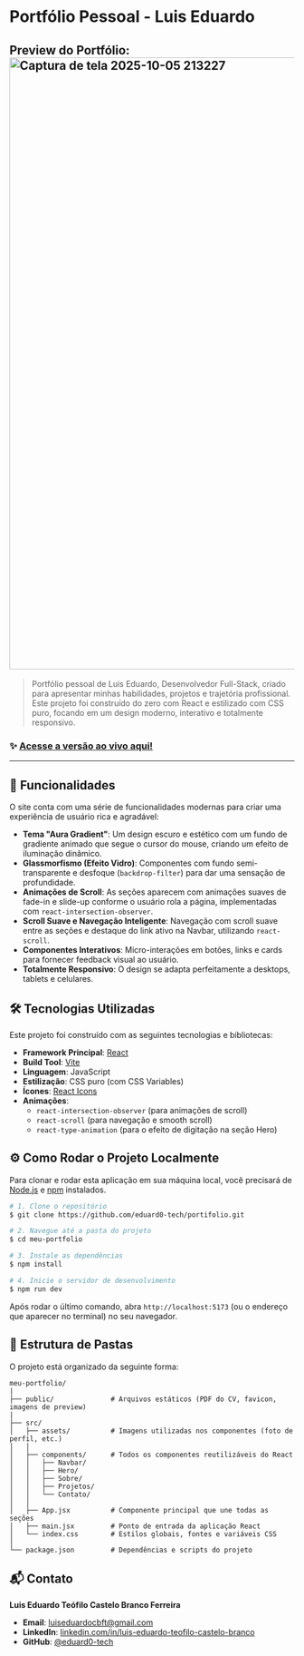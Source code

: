 # Portfólio Pessoal - Luis Eduardo

## Preview do Portfólio: <img width="1919" height="1079" alt="Captura de tela 2025-10-05 213227" src="https://github.com/user-attachments/assets/92d4a228-a111-46a2-b27e-678cee315f17" /> 

> Portfólio pessoal de Luis Eduardo, Desenvolvedor Full-Stack, criado para apresentar minhas habilidades, projetos e trajetória profissional. Este projeto foi construído do zero com React e estilizado com CSS puro, focando em um design moderno, interativo e totalmente responsivo.

### ✨ [Acesse a versão ao vivo aqui!]([LINK-DO-SEU-SITE-PUBLICADO-AQUI])

---

## 🚀 Funcionalidades

O site conta com uma série de funcionalidades modernas para criar uma experiência de usuário rica e agradável:

-   **Tema "Aura Gradient"**: Um design escuro e estético com um fundo de gradiente animado que segue o cursor do mouse, criando um efeito de iluminação dinâmico.
-   **Glassmorfismo (Efeito Vidro)**: Componentes com fundo semi-transparente e desfoque (`backdrop-filter`) para dar uma sensação de profundidade.
-   **Animações de Scroll**: As seções aparecem com animações suaves de fade-in e slide-up conforme o usuário rola a página, implementadas com `react-intersection-observer`.
-   **Scroll Suave e Navegação Inteligente**: Navegação com scroll suave entre as seções e destaque do link ativo na Navbar, utilizando `react-scroll`.
-   **Componentes Interativos**: Micro-interações em botões, links e cards para fornecer feedback visual ao usuário.
-   **Totalmente Responsivo**: O design se adapta perfeitamente a desktops, tablets e celulares.

## 🛠️ Tecnologias Utilizadas

Este projeto foi construído com as seguintes tecnologias e bibliotecas:

-   **Framework Principal**: [React](https://react.dev/)
-   **Build Tool**: [Vite](https://vitejs.dev/)
-   **Linguagem**: JavaScript
-   **Estilização**: CSS puro (com CSS Variables)
-   **Ícones**: [React Icons](https://react-icons.github.io/react-icons/)
-   **Animações**:
    -   `react-intersection-observer` (para animações de scroll)
    -   `react-scroll` (para navegação e smooth scroll)
    -   `react-type-animation` (para o efeito de digitação na seção Hero)

## ⚙️ Como Rodar o Projeto Localmente

Para clonar e rodar esta aplicação em sua máquina local, você precisará de [Node.js](https://nodejs.org/en/) e [npm](https://www.npmjs.com/) instalados.

```bash
# 1. Clone o repositório
$ git clone https://github.com/eduard0-tech/portifolio.git

# 2. Navegue até a pasta do projeto
$ cd meu-portfolio

# 3. Instale as dependências
$ npm install

# 4. Inicie o servidor de desenvolvimento
$ npm run dev
```
Após rodar o último comando, abra `http://localhost:5173` (ou o endereço que aparecer no terminal) no seu navegador.

## 📂 Estrutura de Pastas

O projeto está organizado da seguinte forma:

```
meu-portfolio/
|
├── public/              # Arquivos estáticos (PDF do CV, favicon, imagens de preview)
|
├── src/
│   ├── assets/          # Imagens utilizadas nos componentes (foto de perfil, etc.)
│   │
│   ├── components/      # Todos os componentes reutilizáveis do React
│   │   ├── Navbar/
│   │   ├── Hero/
│   │   ├── Sobre/
│   │   ├── Projetos/
│   │   └── Contato/
│   │
│   ├── App.jsx          # Componente principal que une todas as seções
│   ├── main.jsx         # Ponto de entrada da aplicação React
│   └── index.css        # Estilos globais, fontes e variáveis CSS
│
└── package.json         # Dependências e scripts do projeto
```

## 📬 Contato

**Luis Eduardo Teófilo Castelo Branco Ferreira**

-   **Email**: [luiseduardocbft@gmail.com](mailto:luiseduardocbft@gmail.com)
-   **LinkedIn**: [linkedin.com/in/luis-eduardo-teofilo-castelo-branco](https://www.linkedin.com/in/Luis-Eduardo-Teófilo-Castelo-Branco/)
-   **GitHub**: [@eduard0-tech](https://github.com/eduard0-tech)
